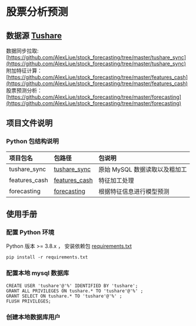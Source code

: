 # 股票分析预测

## 数据源 [Tushare](https://tushare.pro)


数据同步拉取: [https://github.com/AlexLiue/stock_forecasting/tree/master/tushare_sync](https://github.com/AlexLiue/stock_forecasting/tree/master/tushare_sync)   
附加特征计算：[https://github.com/AlexLiue/stock_forecasting/tree/master/features_cash](https://github.com/AlexLiue/stock_forecasting/tree/master/features_cash)   
股票预测分析：[https://github.com/AlexLiue/stock_forecasting/tree/master/forecasting](https://github.com/AlexLiue/stock_forecasting/tree/master/forecasting)    

## 项目文件说明
### Python 包结构说明

| 项目包名          | 包路径                            | 包说明                |  
|:--------------|:-------------------------------|:-------------------|  
| tushare_sync  | [tushare_sync](tushare_sync)   | 原始 MySQL 数据读取以及粗加工 |  
| features_cash | [features_cash](features_cash) | 特征加工处理             |  
| forecasting   | [forecasting](forecasting)     | 根据特征信息进行模型预测       |  


## 使用手册

### 配置 Python 环境
Python 版本 >= 3.8.x ， 安装依赖包 [requirements.txt](requirements.txt)
```commandline
pip install -r requirements.txt
```

### 配置本地 mysql 数据库
```
CREATE USER 'tushare'@'%' IDENTIFIED BY 'tushare'; 
GRANT ALL PRIVILEGES ON tushare.* TO 'tushare'@'%' ; 
GRANT SELECT ON tushare.* TO 'tushare'@'%' ; 
FLUSH PRIVILEGES;
```

### 创建本地数据库用户  





